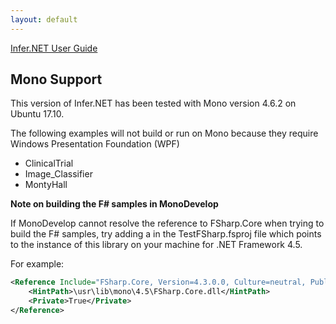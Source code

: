 ```yaml
---
layout: default
---
```

[Infer.NET User Guide](index.md)

## Mono Support

This version of Infer.NET has been tested with Mono version 4.6.2 on Ubuntu 17.10.

The following examples will not build or run on Mono because they require Windows Presentation Foundation (WPF)

*   ClinicalTrial
*   Image_Classifier
*   MontyHall

**Note on building the F# samples in MonoDevelop**

If MonoDevelop cannot resolve the reference to FSharp.Core when trying to build the F# samples, try adding a <HintPath> in the TestFSharp.fsproj file which points to the instance of this library on your machine for .NET Framework 4.5.

For example:  

```xml
<Reference Include="FSharp.Core, Version=4.3.0.0, Culture=neutral, PublicKeyToken=b03f5f7f11d50a3a">  
    <HintPath>\usr\lib\mono\4.5\FSharp.Core.dll</HintPath>  
    <Private>True</Private>  
</Reference>  
```
